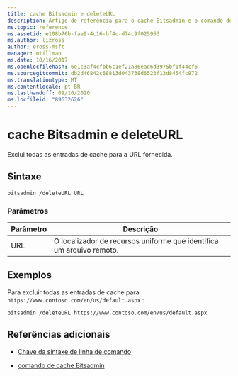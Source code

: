 ```yaml
---
title: cache Bitsadmin e deleteURL
description: Artigo de referência para o cache Bitsadmin e o comando deleteURL, que exclui todas as entradas de cache para a URL fornecida.
ms.topic: reference
ms.assetid: e108b76b-fae9-4c16-bf4c-d74c9f025953
ms.author: lizross
author: eross-msft
manager: mtillman
ms.date: 10/16/2017
ms.openlocfilehash: 6e1c3af4cfbb6c1ef21a86ead6d3975bf1f44cf6
ms.sourcegitcommit: db2d46842c68813d043738d6523f13d8454fc972
ms.translationtype: MT
ms.contentlocale: pt-BR
ms.lasthandoff: 09/10/2020
ms.locfileid: "89632626"
---
```

# <a name="bitsadmin-cache-and-deleteurl"></a>cache Bitsadmin e deleteURL

Exclui todas as entradas de cache para a URL fornecida.

## <a name="syntax"></a>Sintaxe

```
bitsadmin /deleteURL URL
```

### <a name="parameters"></a>Parâmetros

| Parâmetro | Descrição |
| -------------- | -------------- |
| URL | O localizador de recursos uniforme que identifica um arquivo remoto. |

## <a name="examples"></a>Exemplos

Para excluir todas as entradas de cache para `https://www.contoso.com/en/us/default.aspx` :

```
bitsadmin /deleteURL https://www.contoso.com/en/us/default.aspx
```

## <a name="additional-references"></a>Referências adicionais

- [Chave da sintaxe de linha de comando](command-line-syntax-key.md)

- [comando de cache Bitsadmin](bitsadmin-cache.md)
